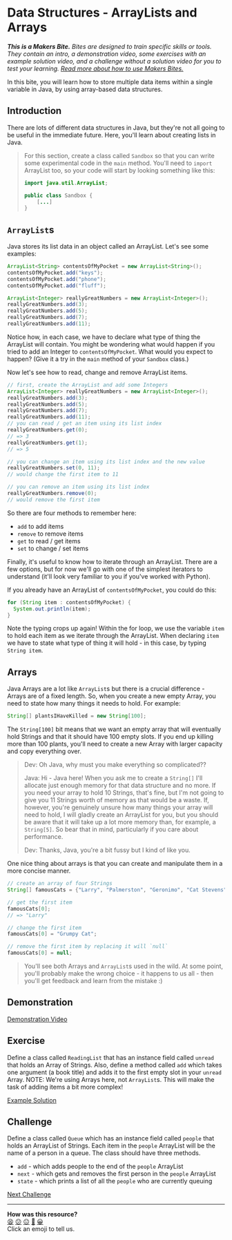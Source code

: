 # Data Structures - ArrayLists and Arrays

_**This is a Makers Bite.** Bites are designed to train specific skills or
tools. They contain an intro, a demonstration video, some exercises with an
example solution video, and a challenge without a solution video for you to test
your learning. [Read more about how to use Makers
Bites.](https://github.com/makersacademy/course/blob/main/labels/bites.md)_

In this bite, you will learn how to store multiple data items within a single 
variable in Java, by using array-based data structures.

## Introduction

There are lots of different data structures in Java, but they're not all going 
to be useful in the immediate future. Here, you'll learn about creating lists
in Java.

> For this section, create a class called `Sandbox` so that you can write some 
> experimental code in the `main` method. You'll need to `import` ArrayList too,
> so your code will start by looking something like this:
> ```java
> import java.util.ArrayList;
> 
> public class Sandbox {
>     [...]
> }
> ```

## `ArrayList`s

Java stores its list data in an object called an ArrayList. Let's see some 
examples:

```java
ArrayList<String> contentsOfMyPocket = new ArrayList<String>();
contentsOfMyPocket.add("keys");
contentsOfMyPocket.add("phone");
contentsOfMyPocket.add("fluff");

ArrayList<Integer> reallyGreatNumbers = new ArrayList<Integer>();
reallyGreatNumbers.add(3);
reallyGreatNumbers.add(5);
reallyGreatNumbers.add(7);
reallyGreatNumbers.add(11);
```

Notice how, in each case, we have to declare what type of thing the ArrayList
will contain. You might be wondering what would happen if you tried to add an 
Integer to `contentsOfMyPocket`. What would you expect to happen? (Give it a 
try in the `main` method of your `Sandbox` class.)

Now let's see how to read, change and remove ArrayList items.

```java
// first, create the ArrayList and add some Integers
ArrayList<Integer> reallyGreatNumbers = new ArrayList<Integer>();
reallyGreatNumbers.add(3);
reallyGreatNumbers.add(5);
reallyGreatNumbers.add(7);
reallyGreatNumbers.add(11);
// you can read / get an item using its list index
reallyGreatNumbers.get(0);
// => 3
reallyGreatNumbers.get(1);
// => 5

// you can change an item using its list index and the new value
reallyGreatNumbers.set(0, 11);
// would change the first item to 11

// you can remove an item using its list index
reallyGreatNumbers.remove(0);
// would remove the first item
```

So there are four methods to remember here:

* `add` to add items
* `remove` to remove items
* `get` to read / get items
* `set` to change / set items

Finally, it's useful to know how to iterate through an ArrayList. There are a 
few options, but for now we'll go with one of the simplest iterators to 
understand (it'll look very familiar to you if you've worked with Python). 

If you already have an ArrayList of `contentsOfMyPocket`, you could do this:

```java
for (String item : contentsOfMyPocket) {
  System.out.println(item);
}
```

Note the typing crops up again! Within the for loop, we use the variable `item`
to hold each item as we iterate through the ArrayList. When declaring `item` we
have to state what type of thing it will hold - in this case, by typing `String
item`.

## Arrays

Java Arrays are a lot like `ArrayList`s but there is a crucial difference - 
Arrays are of a fixed length. So, when you create a new empty Array, you need 
to state how many things it needs to hold. For example:

```java
String[] plantsIHaveKilled = new String[100];
```

The `String[100]` bit means that we want an empty array that will eventually 
hold Strings and that it should have 100 empty slots. If you end up killing 
more than 100 plants, you'll need to create a new Array with larger capacity 
and copy everything over.

> Dev: Oh Java, why must you make everything so complicated??
>
> Java: Hi - Java here! When you ask me to create a `String[]` I'll allocate 
> just enough memory for that data structure and no more. If you need your 
> array to hold 10 Strings, that's fine, but I'm not going to give you 11 
> Strings worth of memory as that would be a waste. If, however, you're 
> genuinely unsure how many things your array will need to hold, I will gladly 
> create an ArrayList for you, but you should be aware that it will take up a 
> lot more memory than, for example, a `String[5]`. So bear that in mind, 
> particularly if you care about performance.
>
> Dev: Thanks, Java, you're a bit fussy but I kind of like you.

One nice thing about arrays is that you can create and manipulate them in a 
more concise manner.

```java
// create an array of four Strings
String[] famousCats = {"Larry", "Palmerston", "Geronimo", "Cat Stevens"};

// get the first item
famousCats[0];
// => "Larry"

// change the first item
famousCats[0] = "Grumpy Cat";

// remove the first item by replacing it will `null`
famousCats[0] = null;
```

> You'll see both Arrays and `ArrayList`s used in the wild. At some point, 
you'll probably make the wrong choice - it happens to us all - then you'll get 
feedback and learn from the mistake :)

## Demonstration

[Demonstration Video](https://youtu.be/5Q-nlzxhEd8)

## Exercise

Define a class called `ReadingList` that has an instance field called `unread` 
that holds an Array of Strings. Also, define a method called `add` which takes 
one argument (a book title) and adds it to the first empty slot in your 
`unread` Array. NOTE: We're using Arrays here, not `ArrayList`s. This will 
make the task of adding items a bit more complex!

[Example Solution](https://youtu.be/etPO8WRNB34)

## Challenge

Define a class called `Queue` which has an instance field called `people` that 
holds an ArrayList of Strings. Each item in the `people` ArrayList will be the 
name of a person in a queue. The class should have three methods.

* `add` - which adds people to the end of the `people` ArrayList
* `next` - which gets and removes the first person in the `people` ArrayList
* `state` - which prints a list of all the `people` who are currently queuing

[Next Challenge](11_data_structures_2_bite.md)

<!-- BEGIN GENERATED SECTION DO NOT EDIT -->

---

**How was this resource?**  
[😫](https://airtable.com/shrUJ3t7KLMqVRFKR?prefill_Repository=makersacademy%2Fjava-fundamentals-with-intellij&prefill_File=bites%2F10_data_structures_1_bite.md&prefill_Sentiment=😫) [😕](https://airtable.com/shrUJ3t7KLMqVRFKR?prefill_Repository=makersacademy%2Fjava-fundamentals-with-intellij&prefill_File=bites%2F10_data_structures_1_bite.md&prefill_Sentiment=😕) [😐](https://airtable.com/shrUJ3t7KLMqVRFKR?prefill_Repository=makersacademy%2Fjava-fundamentals-with-intellij&prefill_File=bites%2F10_data_structures_1_bite.md&prefill_Sentiment=😐) [🙂](https://airtable.com/shrUJ3t7KLMqVRFKR?prefill_Repository=makersacademy%2Fjava-fundamentals-with-intellij&prefill_File=bites%2F10_data_structures_1_bite.md&prefill_Sentiment=🙂) [😀](https://airtable.com/shrUJ3t7KLMqVRFKR?prefill_Repository=makersacademy%2Fjava-fundamentals-with-intellij&prefill_File=bites%2F10_data_structures_1_bite.md&prefill_Sentiment=😀)  
Click an emoji to tell us.

<!-- END GENERATED SECTION DO NOT EDIT -->
